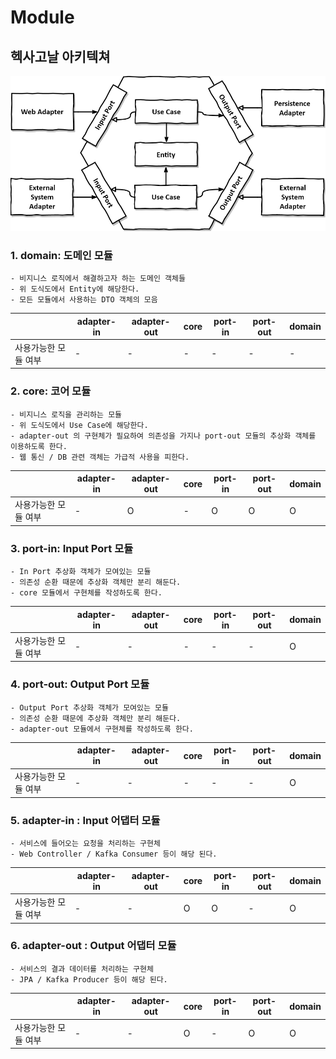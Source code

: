 # Module

## 헥사고날 아키텍쳐

![다이어그램](./docs/image/hexagonal-architecture.png)

### 1. domain: 도메인 모듈

```text
- 비지니스 로직에서 해결하고자 하는 도메인 객체들
- 위 도식도에서 Entity에 해당한다.
- 모든 모듈에서 사용하는 DTO 객체의 모음
```

|             | adapter-in | adapter-out | core | port-in | port-out | domain |
|-------------|------------|-------------|------|---------|----------|--------|
| 사용가능한 모듈 여부 | -          | -           | -    | -       | -        | -      |

### 2. core: 코어 모듈

```text
- 비지니스 로직을 관리하는 모듈
- 위 도식도에서 Use Case에 해당한다.
- adapter-out 의 구현체가 필요하여 의존성을 가지나 port-out 모듈의 추상화 객체를 이용하도록 한다.
- 웹 통신 / DB 관련 객체는 가급적 사용을 피한다.
```

|             | adapter-in | adapter-out | core | port-in | port-out | domain |
|-------------|------------|-------------|------|---------|----------|--------|
| 사용가능한 모듈 여부 | -          | O           | -    | O       | O        | O      |

### 3. port-in: Input Port 모듈

```text
- In Port 추상화 객체가 모여있는 모듈
- 의존성 순환 때문에 추상화 객체만 분리 해둔다. 
- core 모듈에서 구현체를 작성하도록 한다.
```

|             | adapter-in | adapter-out | core | port-in | port-out | domain |
|-------------|------------|-------------|------|---------|----------|--------|
| 사용가능한 모듈 여부 | -          | -           | -    | -       | -        | O      |

### 4. port-out: Output Port 모듈

```text
- Output Port 추상화 객체가 모여있는 모듈
- 의존성 순환 때문에 추상화 객체만 분리 해둔다. 
- adapter-out 모듈에서 구현체를 작성하도록 한다.
```

|             | adapter-in | adapter-out | core | port-in | port-out | domain |
|-------------|------------|-------------|------|---------|----------|--------|
| 사용가능한 모듈 여부 | -          | -           | -    | -       | -        | O      |

### 5. adapter-in : Input 어댑터 모듈

```text
- 서비스에 들어오는 요청을 처리하는 구현체
- Web Controller / Kafka Consumer 등이 해당 된다.
```

|             | adapter-in | adapter-out | core | port-in | port-out | domain |
|-------------|------------|-------------|------|---------|----------|--------|
| 사용가능한 모듈 여부 | -          | -           | O    | O       | -        | O      |

### 6. adapter-out : Output 어댑터 모듈

```text
- 서비스의 결과 데이터를 처리하는 구현체
- JPA / Kafka Producer 등이 해당 된다.
```

|             | adapter-in | adapter-out | core | port-in | port-out | domain |
|-------------|------------|-------------|------|---------|----------|--------|
| 사용가능한 모듈 여부 | -          | -           | O    | -       | O        | O      |
